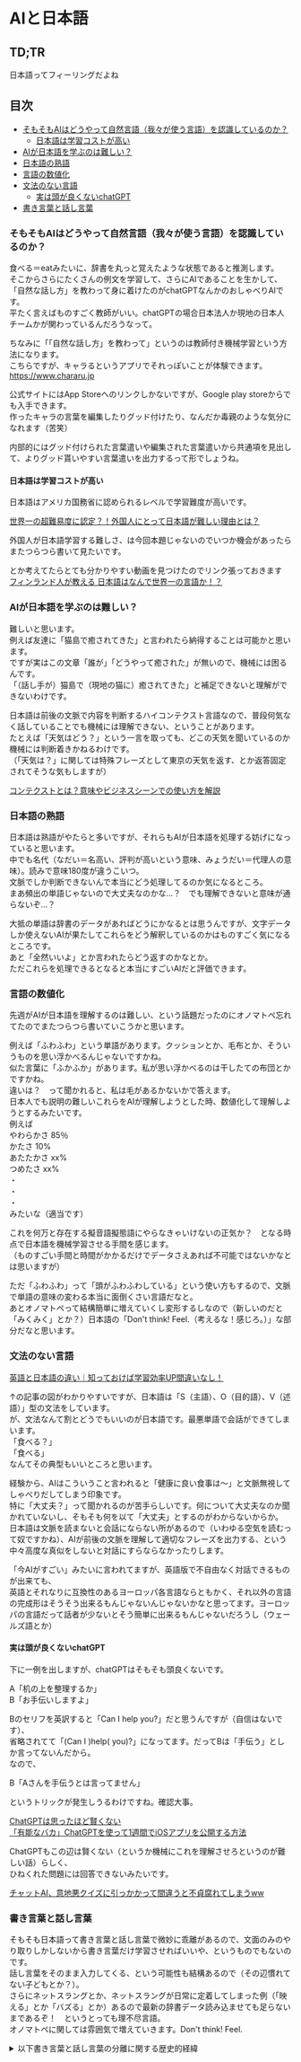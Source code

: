 # AIと日本語

## TD;TR
日本語ってフィーリングだよね

## 目次
- [そもそもAIはどうやって自然言語（我々が使う言語）を認識しているのか？](#そもそもaiはどうやって自然言語我々が使う言語を認識しているのか)
  - [日本語は学習コストが高い](#日本語は学習コストが高い)
- [AIが日本語を学ぶのは難しい？](#aiが日本語を学ぶのは難しい)
- [日本語の熟語](#日本語の熟語)
- [言語の数値化](#言語の数値化)
- [文法のない言語](#文法のない言語)
  - [実は頭が良くないchatGPT](#実は頭が良くないchatgpt)
- [書き言葉と話し言葉](#書き言葉と話し言葉)

### そもそもAIはどうやって自然言語（我々が使う言語）を認識しているのか？

食べる＝eatみたいに、辞書を丸っと覚えたような状態であると推測します。  
そこからさらにたくさんの例文を学習して、さらにAIであることを生かして、「自然な話し方」を教わって身に着けたのがchatGPTなんかのおしゃべりAIです。  
平たく言えばものすごく教師がいい。chatGPTの場合日本法人か現地の日本人チームかが関わっているんだろうなって。  

ちなみに「「自然な話し方」を教わって」というのは教師付き機械学習という方法になります。  
こちらですが、キャラるというアプリでそれっぽいことが体験できます。  
https://www.chararu.jp

公式サイトにはApp Storeへのリンクしかないですが、Google play storeからでも入手できます。  
作ったキャラの言葉を編集したりグッド付けたり、なんだか毒親のような気分になれます（苦笑）  

内部的にはグッド付けられた言葉遣いや編集された言葉遣いから共通項を見出して、よりグッド貰いやすい言葉遣いを出力するって形でしょうね。  

#### 日本語は学習コストが高い

日本語はアメリカ国務省に認められるレベルで学習難度が高いです。  

[世界一の超難易度に認定？！外国人にとって日本語が難しい理由とは？](https://alote.inmybook.jp/in-house-training/japanese-difficult/#Language_Difficulty_Rankings)

外国人が日本語学習する難しさ、は今回本題じゃないのでいつか機会があったらまたつらつら書いて見たいです。  

とか考えてたらとても分かりやすい動画を見つけたのでリンク張っておきます  
[フィンランド人が教える 日本語はなんで世界一の言語か！？](https://www.youtube.com/watch?v=qpC7atMBXFw)

### AIが日本語を学ぶのは難しい？

難しいと思います。  
例えば友達に「猫島で癒されてきた」と言われたら納得することは可能かと思います。  
ですが実はこの文章「誰が」「どうやって癒された」が無いので、機械には困るんです。  
「（話し手が）猫島で（現地の猫に）癒されてきた」と補足できないと理解ができないわけです。  

日本語は前後の文脈で内容を判断するハイコンテクスト言語なので、普段何気なく話していることでも機械には理解できない、ということがあります。  
たとえば「天気はどう？」という一言を取っても、どこの天気を聞いているのか機械には判断着きかねるわけです。  
（「天気は？」に関しては特殊フレーズとして東京の天気を返す、とか返答固定されてそうな気もしますが）  

[コンテクストとは？意味やビジネスシーンでの使い方を解説](https://www.profuture.co.jp/mk/recruit/management/31173#%E3%83%8F%E3%82%A4%E3%82%B3%E3%83%B3%E3%83%86%E3%82%AF%E3%82%B9%E3%83%88%E3%81%A8%E3%83%AD%E3%83%BC%E3%82%B3%E3%83%B3%E3%83%86%E3%82%AF%E3%82%B9%E3%83%88)

### 日本語の熟語

日本語は熟語がやたらと多いですが、それらもAIが日本語を処理する妨げになっていると思います。  
中でも名代（なだい＝名高い、評判が高いという意味、みょうだい＝代理人の意味）。読みで意味180度が違うこいつ。  
文脈でしか判断できないんで本当にどう処理してるのか気になるところ。  
まあ頻出の単語じゃないので大丈夫なのかな…？　でも理解できないと意味が通らないぞ…？  

大抵の単語は辞書のデータがあればどうにかなるとは思うんですが、文字データしか使えないAIが果たしてこれらをどう解釈しているのかはものすごく気になるところです。  
あと「全然いいよ」とか言われたらどう返すのかなとか。  
ただこれらを処理できるとなると本当にすごいAIだと評価できます。  

### 言語の数値化

先週がAIが日本語を理解するのは難しい、という話題だったのにオノマトペ忘れてたのでまたつらつら書いていこうかと思います。  

例えば「ふわふわ」という単語があります。クッションとか、毛布とか、そういうものを思い浮かべるんじゃないですかね。  
似た言葉に「ふかふか」があります。私が思い浮かべるのは干したての布団とかですかね。  
違いは？　って聞かれると、私は毛があるかないかで答えます。  
日本人でも説明の難しいこれらをAIが理解しようとした時、数値化して理解しようとするみたいです。  
例えば  
やわらかさ 85％  
かたさ 10%  
あたたかさ xx%  
つめたさ xx%  
・  
・  
・  
みたいな（適当です）  

これを何万と存在する擬音語擬態語にやらなきゃいけないの正気か？　となる時点で日本語を機械学習させる手間を感じます。  
（ものすごい手間と時間がかかるだけでデータさえあれば不可能ではないかなとは思いますが）  

ただ「ふわふわ」って「頭がふわふわしている」という使い方もするので、文脈で単語の意味の変わる本当に面倒くさい言語だなと。  
あとオノマトペって結構簡単に増えていくし変形するしなので（新しいのだと「みくみく」とか？）日本語の「Don't think! Feel.（考えるな！感じろ。）」な部分だなと思います。  

### 文法のない言語

[英語と日本語の違い｜知っておけば学習効率UP間違いなし！](https://eikaiwa.dmm.com/blog/learning-english/tips/difference-english-japanese/)

↑の記事の図がわかりやすいですが、日本語は「S（主語）、O（目的語）、V（述語）」型の文法をしています。  
が、文法なんて割とどうでもいいのが日本語です。最悪単語で会話ができてしまいます。  
「食べる？」  
「食べる」  
なんてその典型もいいところと思います。  

経験から、AIはこういうこと言われると「健康に良い食事は～」と文脈無視してしゃべりだしてしまう印象です。  
特に「大丈夫？」って聞かれるのが苦手らしいです。何について大丈夫なのか聞かれていないし、そもそも何を以て「大丈夫」とするのがわからないからか。  
日本語は文脈を読まないと会話にならない所があるので（いわゆる空気を読むって奴ですかね）、AIが前後の文脈を理解して適切なフレーズを出力する、という中々高度な真似をしないと対話にすらならなかったりします。  

「今AIがすごい」みたいに言われてますが、英語版で不自由なく対話できるものが出来ても、  
英語とそれなりに互換性のあるヨーロッパ各言語ならともかく、それ以外の言語の完成形はそうそう出来るもんじゃないんじゃないかなと思ってます。ヨーロッパの言語だって話者が少ないとそう簡単に出来るもんじゃないだろうし（ウェールズ語とか）  

#### 実は頭が良くないchatGPT

下に一例を出しますが、chatGPTはそもそも頭良くないです。  

A「机の上を整理するか」  
B「お手伝いしますよ」  

Bのセリフを英訳すると「Can I help you?」だと思うんですが（自信はないです）、  
省略されてて「(Can I )help( you)?」になってます。だってBは「手伝う」としか言ってないんだから。  
なので、  

B「Aさんを手伝うとは言ってません」

というトリックが発生しうるわけですね。確認大事。

[ChatGPTは思ったほど賢くない](https://www.slideshare.net/ShoyaMatsumori/chatgpt-255570524)  
[「有能なバカ」ChatGPTを使って1週間でiOSアプリを公開する方法](https://zenn.dev/niwatoro/articles/51f22ab69e0c9b)

ChatGPTもこの辺は賢くない（というか機械にこれを理解させろというのが難しい話）らしく、  
ひねくれた問題には回答できないみたいです。  

[チャットAI、意地悪クイズに引っかかって間違うと不貞腐れてしまうww](https://www.youtube.com/watch?v=9rI6-2fRtc0)

### 書き言葉と話し言葉

そもそも日本語って書き言葉と話し言葉で微妙に乖離があるので、文面のみのやり取りしかしないから書き言葉だけ学習させればいいや、というものでもないのです。  
話し言葉をそのまま入力してくる、という可能性も結構あるので（その辺慣れてない子どもとか？）。  
さらにネットスラングとか、ネットスラングが日常に定着してしまった例（「映える」とか「バズる」とか）あるので最新の辞書データ読み込ませても足らないまであるぞ！　というとっても理不尽言語。  
オノマトペに関しては雰囲気で増えていきます。Don't think! Feel.  

<details>
<summary>以下書き言葉と話し言葉の分離に関する歴史的経緯</summary>
  
漢字文化圏は書き言葉と話し言葉が乖離している可能性が高いです。というのも、その乖離の原因が漢字にあるからです。  
漢字って読めさえすれば方言の違いが酷かろうが言葉が違おうが意思相通ができるので、昔は漢文が公文書として使用されていました。漢文だと話し言葉は記録できないので、自然と書き言葉と話し言葉に差異が出来るわけですね。  
漢字さえ読めれば意思疎通できる、のこぼれ話で、明治政府は清国と国交結ぶに当たって漢詩送ったってのを聞いたことがあります。中国語は書けないけど教養で漢詩やってる人間はいたとかで。嘘か真か知りませんが。  
ひらがなには更に定家かなづかい（＝学校で習う古文）という面倒な問題がついてきます。一言でいえば「ひらがなの書き方と言えばこれ。それ以外は誤用」みたいなものがあったわけです。話し言葉とはずれてるのに。  
いわゆる文豪と呼ばれる作家（特に森鴎外や夏目漱石あたり）の作品読むと（話し言葉をいかに反映させるか苦労してんだな）って理解できます。読めねえ。  

ちなみに中国も話し言葉が文章に反映されたの最近（18～19世紀頃）って聞きました。上にあるように漢字は公文書として使われていたわけですが、時代によって漢字の発音が変わって行ったのは文章に反映されることがなかったとか。  

漢字の発展の仕方はポケモンでたとえると  
原種：中国の簡体字  
リージョンフォーム：日本の漢字、台湾の繁体字  
ってみるとわかりやすいです。姿かたちは違いますが繁体字の方が原種に近く、ジャパニーズ漢字はガラパゴス化してます。  

</details>
